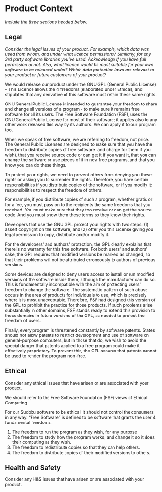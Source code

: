 # Product Context

*Include the three sections headed below.*

## Legal

*Consider the legal issues of your product.  For example, which data was used from whom, and under what licence permissions?*
*Similarly, for any 3rd party software libraries you've used.  Acknowledge if you have full permission or not.*
*Also, what licence would be most suitable for your own software to be released under?*
*Which data protection laws are relevant to your product or future customers of your product?*

We would release our product under the GNU GPL (General Public License) - This Licence allows the 4 freedoms (elaborated under Ethical), and stipulates that any derivative of this software must retain these same rights.

GNU General Public License is intended to guarantee your freedom to share and change all versions of a program - to make sure it remains free software for all its users. The Free Software Foundation (FSF), uses the GNU General Public License for most of their software; it applies also to any other work released this way by its authors. We can apply it to our program too.

When we speak of free software, we are referring to freedom, not price. The General Public Licenses are designed to make sure that you have the freedom to distribute copies of free software (and charge for them if you wish), that you receive source code or can get it if you want it, that you can change the software or use pieces of it in new free programs, and that you know you can do these things.

To protect your rights, we need to prevent others from denying you these rights or asking you to surrender the rights. Therefore, you have certain responsibilities if you distribute copies of the software, or if you modify it: responsibilities to respect the freedom of others.

For example, if you distribute copies of such a program, whether gratis or for a fee, you must pass on to the recipients the same freedoms that you received. You must make sure that they too receive or can get the source code. And you must show them these terms so they know their rights.

Developers that use the GNU GPL protect your rights with two steps: (1) assert copyright on the software, and (2) offer you this License giving you legal permission to copy, distribute and/or modify it.

For the developers' and authors' protection, the GPL clearly explains that there is no warranty for this free software. For both users' and authors' sake, the GPL requires that modified versions be marked as changed, so that their problems will not be attributed erroneously to authors of previous versions.

Some devices are designed to deny users access to install or run modified versions of the software inside them, although the manufacturer can do so. This is fundamentally incompatible with the aim of protecting users' freedom to change the software. The systematic pattern of such abuse occurs in the area of products for individuals to use, which is precisely where it is most unacceptable. Therefore, FSF had designed this version of the GPL to prohibit the practice for those products. If such problems arise substantially in other domains, FSF stands ready to extend this provision to those domains in future versions of the GPL, as needed to protect the freedom of users.

Finally, every program is threatened constantly by software patents. States should not allow patents to restrict development and use of software on general-purpose computers, but in those that do, we wish to avoid the special danger that patents applied to a free program could make it effectively proprietary. To prevent this, the GPL assures that patents cannot be used to render the program non-free.


## Ethical
Consider any ethical issues that have arisen or are associated with your product.

We should refer to the Free Software Foundation (FSF) views of Ethical Computing.

For our Sudoku software to be ethical, it should not control the consumers in any way.
“Free Software” is defined to be software that grants the user 4 fundamental freedoms:
1. The freedom to run the program as they wish, for any purpose
2. The freedom to study how the program works, and change it so it does their computing as they wish.
3. The freedom to redistribute copies so that they can help others.
4. The freedom to distribute copies of their modified versions to others.


## Health and Safety
Consider any H&S issues that have arisen or are associated with your product. 
